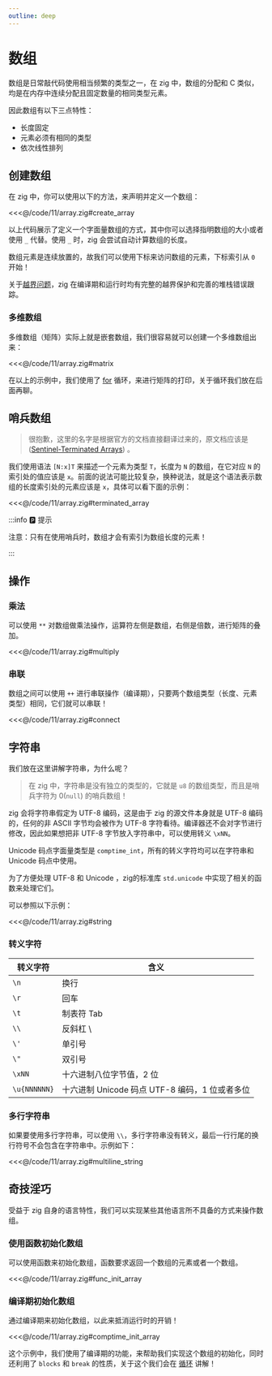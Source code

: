 ```yaml
---
outline: deep
---
```


# 数组

数组是日常敲代码使用相当频繁的类型之一，在 zig 中，数组的分配和 C 类似，均是在内存中连续分配且固定数量的相同类型元素。

因此数组有以下三点特性：

- 长度固定
- 元素必须有相同的类型
- 依次线性排列

## 创建数组

在 zig 中，你可以使用以下的方法，来声明并定义一个数组：

<<<@/code/11/array.zig#create_array

以上代码展示了定义一个字面量数组的方式，其中你可以选择指明数组的大小或者使用 `_` 代替。使用 `_` 时，zig 会尝试自动计算数组的长度。

数组元素是连续放置的，故我们可以使用下标来访问数组的元素，下标索引从 `0` 开始！

关于[越界问题](https://ziglang.org/documentation/0.11.0/#Index-out-of-Bounds)，zig 在编译期和运行时均有完整的越界保护和完善的堆栈错误跟踪。

### 多维数组

多维数组（矩阵）实际上就是嵌套数组，我们很容易就可以创建一个多维数组出来：

<<<@/code/11/array.zig#matrix

在以上的示例中，我们使用了 [for](/basic/process_control/loop) 循环，来进行矩阵的打印，关于循环我们放在后面再聊。

## 哨兵数组

> 很抱歉，这里的名字是根据官方的文档直接翻译过来的，原文档应该是 ([Sentinel-Terminated Arrays](https://ziglang.org/documentation/0.11.0/#toc-Sentinel-Terminated-Arrays)) 。

我们使用语法 `[N:x]T` 来描述一个元素为类型 `T`，长度为 `N` 的数组，在它对应 `N` 的索引处的值应该是 `x`。前面的说法可能比较复杂，换种说法，就是这个语法表示数组的长度索引处的元素应该是 `x`，具体可以看下面的示例：

<<<@/code/11/array.zig#terminated_array

:::info 🅿️ 提示

注意：只有在使用哨兵时，数组才会有索引为数组长度的元素！

:::

## 操作

### 乘法

可以使用 `**` 对数组做乘法操作，运算符左侧是数组，右侧是倍数，进行矩阵的叠加。

<<<@/code/11/array.zig#multiply

### 串联

数组之间可以使用 `++` 进行串联操作（编译期），只要两个数组类型（长度、元素类型）相同，它们就可以串联！

<<<@/code/11/array.zig#connect

## 字符串

我们放在这里讲解字符串，为什么呢？

> 在 zig 中，字符串是没有独立的类型的，它就是 `u8` 的数组类型，而且是哨兵字符为 0(`null`) 的哨兵数组！

zig 会将字符串假定为 UTF-8 编码，这是由于 zig 的源文件本身就是 UTF-8 编码的，任何的非 ASCII 字节均会被作为 UTF-8 字符看待。编译器还不会对字节进行修改，因此如果想把非 UTF-8 字节放入字符串中，可以使用转义 `\xNN`。

Unicode 码点字面量类型是 `comptime_int`，所有的转义字符均可以在字符串和 Unicode 码点中使用。

为了方便处理 UTF-8 和 Unicode ，zig的标准库 `std.unicode` 中实现了相关的函数来处理它们。

可以参照以下示例：

<<<@/code/11/array.zig#string

### 转义字符

| 转义字符     | 含义                                           |
| ------------ | ---------------------------------------------- |
| `\n`         | 换行                                           |
| `\r`         | 回车                                           |
| `\t`         | 制表符 Tab                                     |
| `\\`         | 反斜杠 \                                       |
| `\'`         | 单引号                                         |
| `\"`         | 双引号                                         |
| `\xNN`       | 十六进制八位字节值，2 位                       |
| `\u{NNNNNN}` | 十六进制 Unicode 码点 UTF-8 编码，1 位或者多位 |

### 多行字符串

如果要使用多行字符串，可以使用 `\\`，多行字符串没有转义，最后一行行尾的换行符号不会包含在字符串中。示例如下：

<<<@/code/11/array.zig#multiline_string

## 奇技淫巧

受益于 zig 自身的语言特性，我们可以实现某些其他语言所不具备的方式来操作数组。

### 使用函数初始化数组

可以使用函数来初始化数组，函数要求返回一个数组的元素或者一个数组。

<<<@/code/11/array.zig#func_init_array

### 编译期初始化数组

通过编译期来初始化数组，以此来抵消运行时的开销！

<<<@/code/11/array.zig#comptime_init_array

这个示例中，我们使用了编译期的功能，来帮助我们实现这个数组的初始化，同时还利用了 `blocks` 和 `break` 的性质，关于这个我们会在 [循环](/basic/process_control/loop) 讲解！
